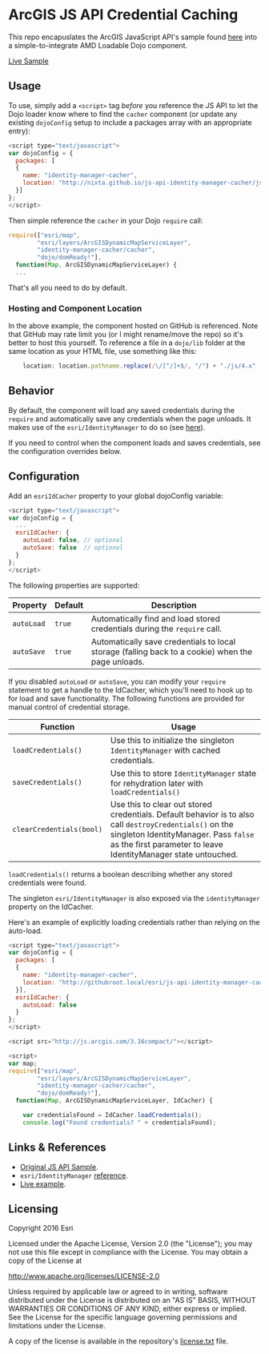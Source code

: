 # ArcGIS JS API Credential Caching

This repo encapuslates the ArcGIS JavaScript API's sample found [here](https://developers.arcgis.com/javascript/jssamples/widget_identitymanager_client_side.html) into a simple-to-integrate AMD Loadable Dojo component.

[Live Sample](http://nixta.github.io/js-api-identity-manager-cacher/)


## Usage
To use, simply add a `<script>` tag *before* you reference the JS API to let the Dojo loader know where to find the `cacher` component (or update any existing `dojoConfig` setup to include a packages array with an appropriate entry):

``` JavaScript
<script type="text/javascript">
var dojoConfig = {
  packages: [
  {
    name: "identity-manager-cacher",
    location: "http://nixta.github.io/js-api-identity-manager-cacher/js/4.x"
  }]
};
</script>
```

Then simple reference the `cacher` in your Dojo `require` call:

``` JavaScript
require(["esri/map",
        "esri/layers/ArcGISDynamicMapServiceLayer",
        "identity-manager-cacher/cacher",
        "dojo/domReady!"],
  function(Map, ArcGISDynamicMapServiceLayer) {
  ...
```

That's all you need to do by default.

### Hosting and Component Location
In the above example, the component hosted on GitHub is referenced. Note that GitHub may rate limit you (or I might rename/move the repo) so it's better to host this yourself. To reference a file in a `dojo/lib` folder at the same location as your HTML file, use something like this:

``` JavaScript
    location: location.pathname.replace(/\/[^/]+$/, "/") + "./js/4.x"
```


## Behavior
By default, the component will load any saved credentials during the `require` and automatically save any credentials when the page unloads. It makes use of the `esri/IdentityManager` to do so (see [here](https://developers.arcgis.com/javascript/jsapi/identitymanager-amd.html)).

If you need to control when the component loads and saves credentials, see the configuration overrides below.


## Configuration
Add an `esriIdCacher` property to your global dojoConfig variable:

```JavaScript
<script type="text/javascript">
var dojoConfig = {
  ...
  esriIdCacher: {
    autoLoad: false, // optional
    autoSave: false  // optional
  }
};
</script>
```

The following properties are supported:

| Property   | Default | Description |
| ---------- | ------- | ----------- |
| `autoLoad` | `true`  | Automatically find and load stored credentials during the `require` call. |
| `autoSave` | `true`  | Automatically save credentials to local storage (falling back to a cookie) when the page unloads. |

If you disabled `autoLoad` or `autoSave`, you can modify your `require` statement to get a handle to the IdCacher, which you'll need to hook up to for load and save functionality. The following functions are provided for manual control of credential storage.

| Function                 | Usage                                                                                    |
| ------------------------ | ---------------------------------------------------------------------------------------- |
| `loadCredentials()`      | Use this to initialize the singleton `IdentityManager` with cached credentials.          |
| `saveCredentials()`      | Use this to store `IdentityManager` state for rehydration later with `loadCredentials()` |
| `clearCredentials(bool)` | Use this to clear out stored credentials. Default behavior is to also call `destroyCredentials()` on the singleton IdentityManager. Pass `false` as the first parameter to leave IdentityManager state untouched. |

`loadCredentials()` returns a boolean describing whether any stored credentials were found.

The singleton `esri/IdentityManager` is also exposed via the `identityManager` property on the IdCacher.

Here's an example of explicitly loading credentials rather than relying on the auto-load.

```JavaScript
<script type="text/javascript">
var dojoConfig = {
  packages: [
  {
    name: "identity-manager-cacher",
    location: "http://githubroot.local/esri/js-api-identity-manager-cacher/js/4.x"
  }],
  esriIdCacher: {
    autoLoad: false
  }
};
</script>

<script src="http://js.arcgis.com/3.16compact/"></script>

<script>
var map;
require(["esri/map",
        "esri/layers/ArcGISDynamicMapServiceLayer",
        "identity-manager-cacher/cacher",
        "dojo/domReady!"],
  function(Map, ArcGISDynamicMapServiceLayer, IdCacher) {

  	var credentialsFound = IdCacher.loadCredentials();
  	console.log("Found credentials? " + credentialsFound);
```

## Links & References

* [Original JS API Sample](https://developers.arcgis.com/javascript/jssamples/widget_identitymanager_client_side.html).
* `esri/IdentityManager` [reference](https://developers.arcgis.com/javascript/jsapi/identitymanager-amd.html).
* [Live example](http://nixta.github.io/js-api-identity-manager-cacher/).


## Licensing
Copyright 2016 Esri

Licensed under the Apache License, Version 2.0 (the "License");
you may not use this file except in compliance with the License.
You may obtain a copy of the License at

   http://www.apache.org/licenses/LICENSE-2.0

Unless required by applicable law or agreed to in writing, software
distributed under the License is distributed on an "AS IS" BASIS,
WITHOUT WARRANTIES OR CONDITIONS OF ANY KIND, either express or implied.
See the License for the specific language governing permissions and
limitations under the License.

A copy of the license is available in the repository's [license.txt]( https://raw.github.com/Esri/arcgis-runtime-samples-ios/master/license.txt) file.
